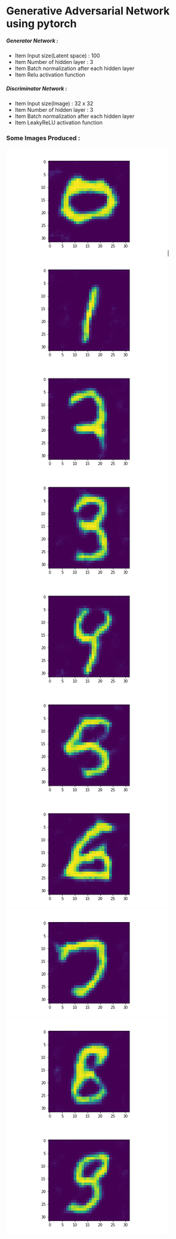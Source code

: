 # Generative Adversarial Network using pytorch 

##### Generator Network : 
* Item Input size(Latent space) : 100
* Item Number of hidden layer : 3
* Item Batch normalization after each hidden layer 
* Item Relu activation function

##### Discriminator Network : 
* Item Input size(Image) : 32 x 32 
* Item Number of hidden layer : 3
* Item Batch normalization after each hidden layer 
* Item LeakyReLU activation function

### Some Images Produced :

![GitHub Logo](https://github.com/karimkalimu/Machine_learning_Algorithms/blob/master/GAN_pytorch/Images/zero.png)|
![GitHub Logo](https://github.com/karimkalimu/Machine_learning_Algorithms/blob/master/GAN_pytorch/Images/one.png)
![GitHub Logo](https://github.com/karimkalimu/Machine_learning_Algorithms/blob/master/GAN_pytorch/Images/two.png)
![GitHub Logo](https://github.com/karimkalimu/Machine_learning_Algorithms/blob/master/GAN_pytorch/Images/three.png)
![GitHub Logo](https://github.com/karimkalimu/Machine_learning_Algorithms/blob/master/GAN_pytorch/Images/four.png)
![GitHub Logo](https://github.com/karimkalimu/Machine_learning_Algorithms/blob/master/GAN_pytorch/Images/five.png)
![GitHub Logo](https://github.com/karimkalimu/Machine_learning_Algorithms/blob/master/GAN_pytorch/Images/six.png)
![GitHub Logo](https://github.com/karimkalimu/Machine_learning_Algorithms/blob/master/GAN_pytorch/Images/Image11.png)
![GitHub Logo](https://github.com/karimkalimu/Machine_learning_Algorithms/blob/master/GAN_pytorch/Images/eight.png)
![GitHub Logo](https://github.com/karimkalimu/Machine_learning_Algorithms/blob/master/GAN_pytorch/Images/nine.png)

